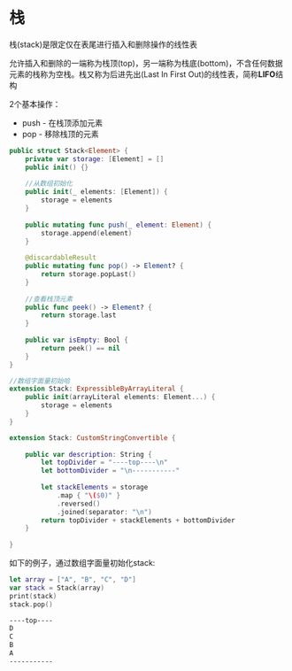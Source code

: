 # 栈

栈(stack)是限定仅在表尾进行插入和删除操作的线性表

允许插入和删除的一端称为栈顶(top)，另一端称为栈底(bottom)，不含任何数据元素的栈称为空栈。栈又称为后进先出(Last In First Out)的线性表，简称**LIFO**结构

2个基本操作：

+ push - 在栈顶添加元素
+ pop - 移除栈顶的元素

```swift
public struct Stack<Element> {
    private var storage: [Element] = []
    public init() {}
    
    //从数组初始化
    public init(_ elements: [Element]) {
        storage = elements
    }
    
    public mutating func push(_ element: Element) {
        storage.append(element)
    }
    
    @discardableResult
    public mutating func pop() -> Element? {
        return storage.popLast()
    }
    
    //查看栈顶元素
    public func peek() -> Element? {
        return storage.last
    }
    
    public var isEmpty: Bool {
        return peek() == nil
    }
}

//数组字面量初始哈
extension Stack: ExpressibleByArrayLiteral {
    public init(arrayLiteral elements: Element...) {
        storage = elements
    }
}

extension Stack: CustomStringConvertible {
    
    public var description: String {
        let topDivider = "----top----\n"
        let bottomDivider = "\n-----------"
        
        let stackElements = storage
            .map { "\($0)" }
            .reversed()
            .joined(separator: "\n")
        return topDivider + stackElements + bottomDivider
    }
    
}
```

如下的例子，通过数组字面量初始化stack:

```swift
let array = ["A", "B", "C", "D"]
var stack = Stack(array)
print(stack)
stack.pop()
```

```xml
----top----
D
C
B
A
-----------
```

